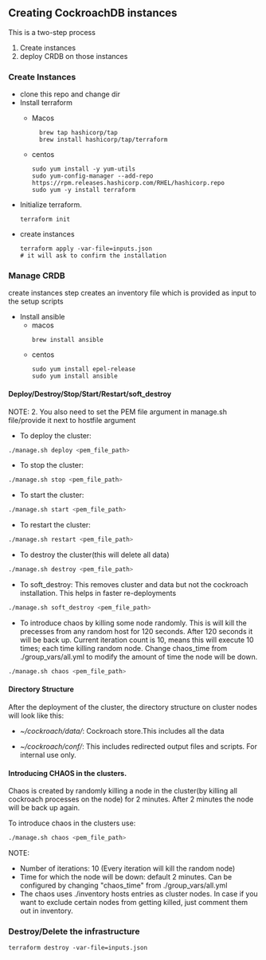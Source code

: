 ## Creating CockroachDB instances

This is a two-step process
1. Create instances
2. deploy CRDB on those instances


### Create Instances
- clone this repo and change dir
- Install terraform
    - Macos
      ```shell
        brew tap hashicorp/tap
        brew install hashicorp/tap/terraform
      ```
  
    - centos
        ```shell
        sudo yum install -y yum-utils
        sudo yum-config-manager --add-repo https://rpm.releases.hashicorp.com/RHEL/hashicorp.repo
        sudo yum -y install terraform
      ```
- Initialize terraform.
    ```shell
    terraform init
    ```
- create instances
    ```shell
    terraform apply -var-file=inputs.json
    # it will ask to confirm the installation
  ```

### Manage CRDB
create instances step creates an inventory file which is provided as input to the setup scripts

- Install ansible
  - macos
    ```shell
    brew install ansible
    ```
  - centos
    ```shell
    sudo yum install epel-release
    sudo yum install ansible
    ```

#### Deploy/Destroy/Stop/Start/Restart/soft_destroy
NOTE:
2. You also need to set the PEM file argument in manage.sh file/provide it next to hostfile argument

- To deploy the cluster:
```bash
./manage.sh deploy <pem_file_path>
```


- To stop the cluster:
```bash
./manage.sh stop <pem_file_path>
```    
- To start the cluster:
```bash
./manage.sh start <pem_file_path>
```
- To restart the cluster:
```bash
./manage.sh restart <pem_file_path>
```
- To destroy the cluster(this will delete all data)
```bash
./manage.sh destroy <pem_file_path>
``` 
- To soft_destroy: This removes cluster and data but not the cockroach installation.
  This helps in faster re-deployments
```bash
./manage.sh soft_destroy <pem_file_path>
``` 

- To introduce chaos by killing some node randomly. This is will kill the precesses from any random host for 120 seconds. After 120 seconds it will be back up.
  Current iteration count is 10, means this will execute 10 times; each time killing random node.
  Change chaos_time from ./group_vars/all.yml to modify the amount of time the node will be down.
```bash
./manage.sh chaos <pem_file_path>
```

#### Directory Structure

After the deployment of the cluster, the directory structure on cluster nodes will look like this:

- *~/cockroach/data/*: Cockroach store.This includes all the data

- *~/cockroach/conf/*: This includes redirected output files and scripts. For internal use only.

#### Introducing CHAOS in the clusters.
Chaos is created by randomly killing a node in the cluster(by killing all cockroach processes on the node) for 2 minutes.
After 2 minutes the node will be back up again.

To introduce chaos in the clusters use:
```bash
./manage.sh chaos <pem_file_path>
```

NOTE:
- Number of iterations: 10 (Every iteration will kill the random node)
- Time for which the node will be down: default 2 minutes. Can be configured by changing "chaos_time" from ./group_vars/all.yml
- The chaos uses ./inventory hosts entries as cluster nodes. In case if you want to exclude certain nodes from getting killed, just comment them out in inventory.  


### Destroy/Delete the infrastructure

```shell
terraform destroy -var-file=inputs.json
```
